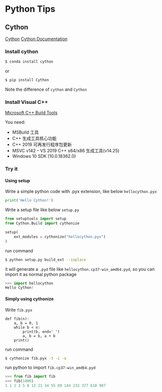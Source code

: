 # Python Tips

## Cython

[Cython](https://cython.org/)
[Cython Documentation](https://cython.readthedocs.io/en/latest/index.html)

### Install cython

```sh
$ conda install cython
```

or

```sh
$ pip install Cython
```

Note the difference of `cython` and `Cython`

### Install Visual C++

[Microsoft C++ Build Tools](https://visualstudio.microsoft.com/visual-cpp-build-tools/)

You need:
- MSBuild 工具
- C++ 生成工具核心功能
- C++ 2019 可再发行程序包更新
- MSVC v142 – VS 2019 C++ x64/x86 生成工具(v14.25)
- Windows 10 SDK (10.0.18362.0)

### Try it

#### Using setup

Write a simple python code with .pyx extension, like below `hellocython.pyx`
```py
print('Hello Cython!')
```

Write a setup file like below `setup.py`
```py
from setuptools import setup
from Cython.Build import cythonize

setup(
    ext_modules = cythonize("hellocython.pyx")
)
```

run command
```sh
$ python setup.py build_ext --inplace
```

it will generate a `.pyd` file like `hellocython.cp37-win_amd64.pyd`, so you can import it as normal python package

```py
>>> import hellocython
Hello Cython!
```

#### Simply using cythonize

Write `fib.pyx`

```pyx
def fib(n):
    a, b = 0, 1
    while b < n:
        print(b, end=' ')
        a, b = b, a + b
    print()
```

run command

```sh
$ cythonize fib.pyx -3 -i -a
```

run python to import `fib.cp37-win_amd64.pyd`

```py
>>> from fib import fib
>>> fib(1000)
1 1 2 3 5 8 13 21 34 55 89 144 233 377 610 987
```